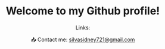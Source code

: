 <h1 align="center">Welcome to my Github profile!</h1>

<p align="center">
  Links:
</p>

<p align="center">
  📥 Contact me: <a href="mailto:silvasidney721@gmail.com">
  silvasidney721@gmail.com
  </a> <br>
</p>






